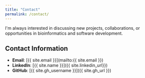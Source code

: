 ```yaml
---
title: "Contact"
permalink: /contact/
---
```

I'm always interested in discussing new projects, collaborations, or opportunities in bioinformatics and software development.

## Contact Information

- **Email**: [{{ site.email }}](mailto:{{ site.email }})
- **LinkedIn**: [{{ site.name }}]({{ site.linkedin_url}})
- **GitHub**: [{{ site.gh_username }}]({{ site.gh_url }})

<!-- ## Contact Form

<form action="https://formspree.io/f/yourformid" method="POST">
  <div class="form-group">
    <label for="name">Name:</label>
    <input type="text" name="name" id="name" required>
  </div>
  <div class="form-group">
    <label for="email">Email:</label>
    <input type="email" name="_replyto" id="email" required>
  </div>
  <div class="form-group">
    <label for="subject">Subject:</label>
    <input type="text" name="subject" id="subject">
  </div>
  <div class="form-group">
    <label for="message">Message:</label>
    <textarea name="message" id="message" rows="5" required></textarea>
  </div>
  <button type="submit" class="btn btn--primary">Send Message</button>
</form>

<style>
  .form-group {
    margin-bottom: 1rem;
  }

  label {
    display: block;
    margin-bottom: 0.5rem;
    font-weight: bold;
  }

  input, textarea {
    width: 100%;
    padding: 0.5rem;
    border: 1px solid #ddd;
    border-radius: 4px;
  }

  button {
    padding: 0.5rem 1rem;
    background-color: #0066cc;
    color: white;
    border: none;
    border-radius: 4px;
    cursor: pointer;
  }
</style> -->